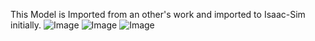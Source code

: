 This Model is Imported from an other's work and imported to Isaac-Sim initially.
![Image](https://github.com/user-attachments/assets/598dde69-fe11-495d-aa4c-3bde48fd17b1)
![Image](https://github.com/user-attachments/assets/3abe032c-8616-4c4a-91f5-d6390e023b12)
![Image](https://github.com/user-attachments/assets/9d034877-92c1-46a0-b6d9-069465a35a22)
